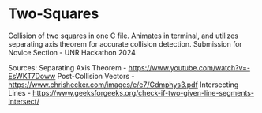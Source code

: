 # Two-Squares
Collision of two squares in one C file. Animates in terminal, and utilizes separating axis theorem for accurate collision detection.
Submission for Novice Section - UNR Hackathon 2024


Sources:
Separating Axis Theorem - https://www.youtube.com/watch?v=-EsWKT7Doww
Post-Collision Vectors - https://www.chrishecker.com/images/e/e7/Gdmphys3.pdf
Intersecting Lines - https://www.geeksforgeeks.org/check-if-two-given-line-segments-intersect/
